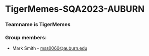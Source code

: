 # TigerMemes-SQA2023-AUBURN

### Teamname is TigerMemes

### Group members:
- Mark Smith - mss0060@auburn.edu
